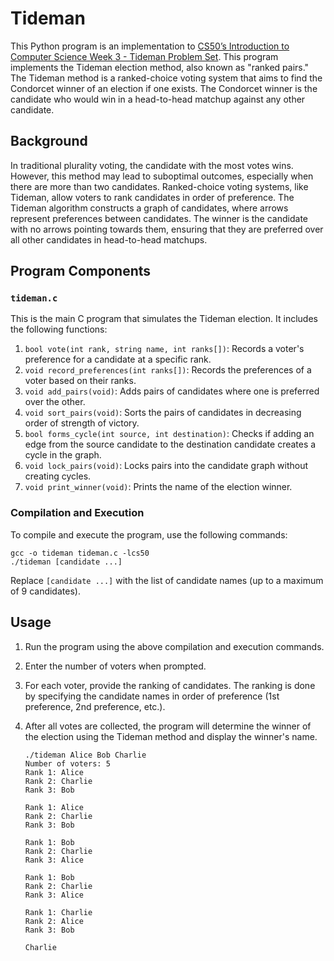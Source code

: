# Tideman

This Python program is an implementation to [CS50’s Introduction to Computer Science Week 3 - Tideman Problem Set](https://cs50.harvard.edu/x/2023/psets/3/tideman/). This program implements the Tideman election method, also known as "ranked pairs." The Tideman method is a ranked-choice voting system that aims to find the Condorcet winner of an election if one exists. The Condorcet winner is the candidate who would win in a head-to-head matchup against any other candidate.

## Background

In traditional plurality voting, the candidate with the most votes wins. However, this method may lead to suboptimal outcomes, especially when there are more than two candidates. Ranked-choice voting systems, like Tideman, allow voters to rank candidates in order of preference. The Tideman algorithm constructs a graph of candidates, where arrows represent preferences between candidates. The winner is the candidate with no arrows pointing towards them, ensuring that they are preferred over all other candidates in head-to-head matchups.

## Program Components

### `tideman.c`

This is the main C program that simulates the Tideman election. It includes the following functions:

1. `bool vote(int rank, string name, int ranks[])`: Records a voter's preference for a candidate at a specific rank.
2. `void record_preferences(int ranks[])`: Records the preferences of a voter based on their ranks.
3. `void add_pairs(void)`: Adds pairs of candidates where one is preferred over the other.
4. `void sort_pairs(void)`: Sorts the pairs of candidates in decreasing order of strength of victory.
5. `bool forms_cycle(int source, int destination)`: Checks if adding an edge from the source candidate to the destination candidate creates a cycle in the graph.
6. `void lock_pairs(void)`: Locks pairs into the candidate graph without creating cycles.
7. `void print_winner(void)`: Prints the name of the election winner.

### Compilation and Execution

To compile and execute the program, use the following commands:

```
gcc -o tideman tideman.c -lcs50
./tideman [candidate ...]
```

Replace `[candidate ...]` with the list of candidate names (up to a maximum of 9 candidates).

## Usage

1. Run the program using the above compilation and execution commands.
2. Enter the number of voters when prompted.
3. For each voter, provide the ranking of candidates. The ranking is done by specifying the candidate names in order of preference (1st preference, 2nd preference, etc.).
4. After all votes are collected, the program will determine the winner of the election using the Tideman method and display the winner's name.

   ```
   ./tideman Alice Bob Charlie
   Number of voters: 5
   Rank 1: Alice
   Rank 2: Charlie
   Rank 3: Bob

   Rank 1: Alice
   Rank 2: Charlie
   Rank 3: Bob

   Rank 1: Bob
   Rank 2: Charlie
   Rank 3: Alice

   Rank 1: Bob
   Rank 2: Charlie
   Rank 3: Alice

   Rank 1: Charlie
   Rank 2: Alice
   Rank 3: Bob

   Charlie
   ```